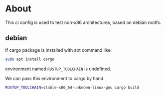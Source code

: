 
About
=====

This ci config is used to test non-x86 architectures, based on debian rootfs.


## debian
If cargo package is installed with apt command like:
```bash
sudo apt install cargo
```

environment named `RUSTUP_TOOLCHAIN` is undefined.

We can pass this environment to cargo by hand:
```bash
RUSTUP_TOOLCHAIN=stable-x86_64-unknown-linux-gnu cargo build
```
